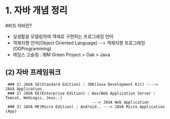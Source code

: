 # 1. 자바 개념 정리

##(1) 자바란?
  - 실생활을 모델링하여 객체로 구현하는 프로그래밍 언어
  - 객체지향 언어(Object Oriented Language) --> 객체지향 프로그래밍(OOProgramming)
  - 제임스 고슬링 : IBM Green Project > Oak > Java
  
  ## (2) 자바 프레임워크
     ### 1) JAVA SE(Standard Edition) : JDK(Java Development Kit) ----> JAVA Application 
     ### 2) JAVA EE(Enterprise Edition) : Was(Web Application Server : Tomcat, WebLogic, Jeus..)
                                          ---> JAVA Web Application
     ### 3) JAVA ME(Micro Edition) : Android.. ---> JAVA Micro Application (App)
     